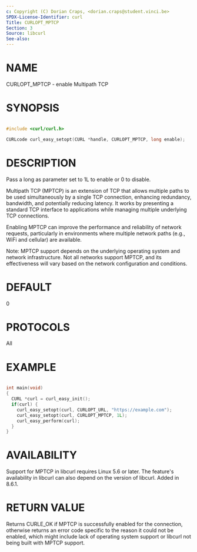 ```yaml
---
c: Copyright (C) Dorian Craps, <dorian.craps@student.vinci.be>
SPDX-License-Identifier: curl
Title: CURLOPT_MPTCP
Section: 3
Source: libcurl
See-also:
---
```


# NAME

CURLOPT_MPTCP - enable Multipath TCP

# SYNOPSIS

~~~c

#include <curl/curl.h>

CURLcode curl_easy_setopt(CURL *handle, CURLOPT_MPTCP, long enable);
~~~

# DESCRIPTION

Pass a long as parameter set to 1L to enable or 0 to disable.

Multipath TCP (MPTCP) is an extension of TCP that allows multiple paths 
to be used simultaneously by a single TCP connection, enhancing redundancy, 
bandwidth, and potentially reducing latency. 
It works by presenting a standard TCP interface to applications while 
managing multiple underlying TCP connections.

Enabling MPTCP can improve the performance and reliability of network requests, 
particularly in environments where multiple network paths (e.g., WiFi and 
cellular) are available.

Note: MPTCP support depends on the underlying operating system and network 
infrastructure. Not all networks support MPTCP, and its effectiveness will 
vary based on the network configuration and conditions.

# DEFAULT

0

# PROTOCOLS

All

# EXAMPLE

~~~c

int main(void)
{
  CURL *curl = curl_easy_init();
  if(curl) {
    curl_easy_setopt(curl, CURLOPT_URL, "https://example.com");
    curl_easy_setopt(curl, CURLOPT_MPTCP, 1L);
    curl_easy_perform(curl);
  }
}
~~~

# AVAILABILITY

Support for MPTCP in libcurl requires Linux 5.6 or later. The feature's availability in libcurl can also depend on the version of libcurl. Added in 8.6.1.

# RETURN VALUE

Returns CURLE_OK if MPTCP is successfully enabled for the connection, otherwise returns an error code specific to the reason it could not be enabled, which might include lack of operating system support or libcurl not being built with MPTCP support.